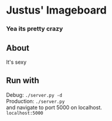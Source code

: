 # Justus' Imageboard
### Yea its pretty crazy
## About
It's sexy 
 ## Run with
 Debug: ```./server.py -d```\
 Production: ```./server.py```\
 and navigate to port 5000 on localhost.\
 ```localhost:5000```
